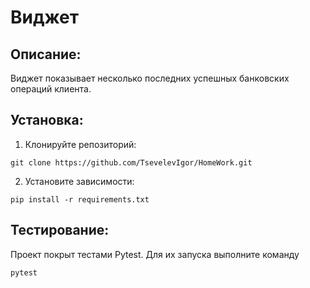 # Виджет
## Описание:
Виджет показывает несколько последних успешных банковских операций клиента.
## Установка:
1. Клонируйте репозиторий:
```
git clone https://github.com/TsevelevIgor/HomeWork.git
```
2. Установите зависимости:
```
pip install -r requirements.txt
```
## Тестирование:
Проект покрыт тестами Pytest. Для их запуска выполните команду
```
pytest
```

